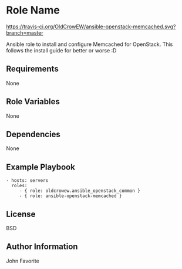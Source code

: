 # Role Name

https://travis-ci.org/OldCrowEW/ansible-openstack-memcached.svg?branch=master

Ansible role to install and configure Memcached for OpenStack. This follows the install guide for better or worse :D

## Requirements

None

## Role Variables

None

## Dependencies

None

## Example Playbook

    - hosts: servers
      roles:
         - { role: oldcrowew.ansible_openstack_common }
         - { role: ansible-openstack-memcached }

## License

BSD

## Author Information

John Favorite
